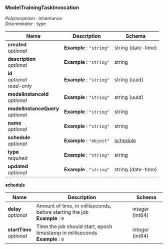 
<a name="modeltrainingtaskinvocation"></a>
### ModelTrainingTaskInvocation
*Polymorphism* : Inheritance  
*Discriminator* : type


|Name|Description|Schema|
|---|---|---|
|**created**  <br>*optional*|**Example** : `"string"`|string (date-time)|
|**description**  <br>*optional*|**Example** : `"string"`|string|
|**id**  <br>*optional*  <br>*read-only*|**Example** : `"string"`|string (uuid)|
|**modelInstanceId**  <br>*optional*|**Example** : `"string"`|string (uuid)|
|**modelInstanceQuery**  <br>*optional*|**Example** : `"string"`|string|
|**name**  <br>*optional*|**Example** : `"string"`|string|
|**schedule**  <br>*optional*|**Example** : `"object"`|[schedule](#modeltrainingtaskinvocation-schedule)|
|**type**  <br>*required*|**Example** : `"string"`|string|
|**updated**  <br>*optional*|**Example** : `"string"`|string (date-time)|

<a name="modeltrainingtaskinvocation-schedule"></a>
**schedule**

|Name|Description|Schema|
|---|---|---|
|**delay**  <br>*optional*|Amount of time, in milliseconds, before starting the job  <br>**Example** : `0`|integer (int64)|
|**startTime**  <br>*optional*|Time the job should start, epoch timestamp in milliseconds  <br>**Example** : `0`|integer (int64)|




